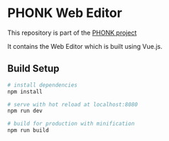 # PHONK Web Editor
This repository is part of the [PHONK project](https://github.com/victordiaz/phonk)

It contains the Web Editor which is built using Vue.js.

## Build Setup

``` bash
# install dependencies
npm install

# serve with hot reload at localhost:8080
npm run dev

# build for production with minification
npm run build
```
